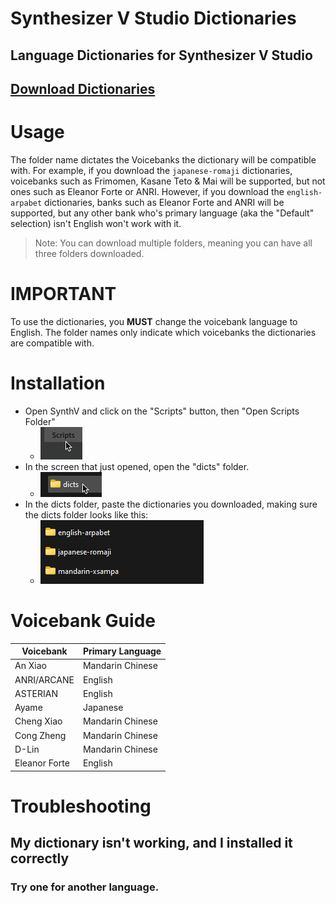 # Synthesizer V Studio Dictionaries
## Language Dictionaries for Synthesizer V Studio

## [Download Dictionaries](https://github.com/ItzIcoza/synthv-dictionaries/releases)

# Usage

The folder name dictates the Voicebanks the dictionary will be compatible with.
For example, if you download the ``japanese-romaji`` dictionaries, voicebanks such as Frimomen, Kasane Teto & Mai will be supported, but not ones such as Eleanor Forte or ANRI.
However, if you download the ``english-arpabet`` dictionaries, banks such as Eleanor Forte and ANRI will be supported, but any other bank who's primary language (aka the "Default" selection) isn't English won't work with it.
> Note: You can download multiple folders, meaning you can have all three folders downloaded.

# IMPORTANT
To use the dictionaries, you **MUST** change the voicebank language to English. The folder names only indicate which voicebanks the dictionaries are compatible with.

# Installation

* Open SynthV and click on the "Scripts" button, then "Open Scripts Folder"
  * ![](https://raw.githubusercontent.com/ItzIcoza/synthv-dictionaries/main/synthv-studio_kalmfsac9r.png)
* In the screen that just opened, open the "dicts" folder.
  * ![](https://github.com/ItzIcoza/synthv-dictionaries/blob/main/9c6d8d26eebcd766.png?raw=true)
* In the dicts folder, paste the dictionaries you downloaded, making sure the dicts folder looks like this:
  * ![](https://github.com/ItzIcoza/synthv-dictionaries/blob/main/explorer_P46DFGMIb3.png?raw=true)

# Voicebank Guide

| Voicebank    | Primary Language |
| -------- | ------- |
| An Xiao  | Mandarin Chinese    |
| ANRI/ARCANE | English     |
| ASTERIAN    | English    |
| Ayame | Japanese     |
|  Cheng Xiao  |  Mandarin Chinese  |
|  Cong Zheng  |  Mandarin Chinese  |
|  D-Lin  | Mandarin Chinese  |
| Eleanor Forte  |  English  |


# Troubleshooting

## My dictionary isn't working, and I installed it correctly
### Try one for another language.
